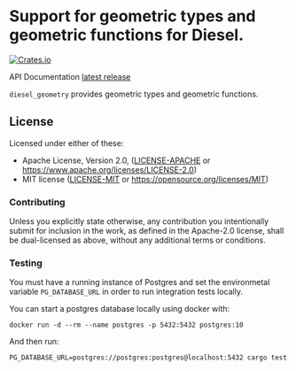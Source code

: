 Support for geometric types and geometric functions for Diesel.
====================
[![Crates.io](https://img.shields.io/crates/v/diesel_geometry.svg)](https://crates.io/crates/diesel_geometry)

API Documentation [latest release](https://docs.rs/diesel_geometry)

`diesel_geometry` provides geometric types and geometric functions.

## License

Licensed under either of these:

 * Apache License, Version 2.0, ([LICENSE-APACHE](LICENSE-APACHE) or
   https://www.apache.org/licenses/LICENSE-2.0)
 * MIT license ([LICENSE-MIT](LICENSE-MIT) or
   https://opensource.org/licenses/MIT)

### Contributing

Unless you explicitly state otherwise, any contribution you intentionally submit
for inclusion in the work, as defined in the Apache-2.0 license, shall be
dual-licensed as above, without any additional terms or conditions.


### Testing

You must have a running instance of Postgres and set the environmetal variable
`PG_DATABASE_URL` in order to run integration tests locally.

You can start a postgres database locally using docker with:

```
docker run -d --rm --name postgres -p 5432:5432 postgres:10
```

And then run:

```
PG_DATABASE_URL=postgres://postgres:postgres@localhost:5432 cargo test
```
